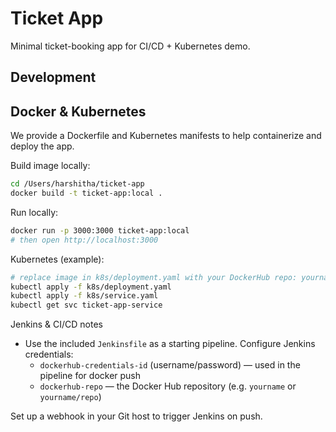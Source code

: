 # Ticket App
Minimal ticket-booking app for CI/CD + Kubernetes demo.
## Development

Docker & Kubernetes
-------------------

We provide a Dockerfile and Kubernetes manifests to help containerize and deploy the app.

Build image locally:

```bash
cd /Users/harshitha/ticket-app
docker build -t ticket-app:local .
```

Run locally:

```bash
docker run -p 3000:3000 ticket-app:local
# then open http://localhost:3000
```

Kubernetes (example):

```bash
# replace image in k8s/deployment.yaml with your DockerHub repo: yourname/ticket-app:latest
kubectl apply -f k8s/deployment.yaml
kubectl apply -f k8s/service.yaml
kubectl get svc ticket-app-service
```

Jenkins & CI/CD notes
 - Use the included `Jenkinsfile` as a starting pipeline. Configure Jenkins credentials:
	 - `dockerhub-credentials-id` (username/password) — used in the pipeline for docker push
	 - `dockerhub-repo` — the Docker Hub repository (e.g. `yourname` or `yourname/repo`)

Set up a webhook in your Git host to trigger Jenkins on push.

